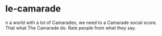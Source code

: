# le-camarade
n a world with a lot of Camarades, we need to a Camarade social score. That what The Camarade do. Rate people from what they say.
